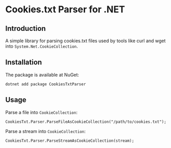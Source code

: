 # Cookies.txt Parser for .NET

## Introduction

A simple library for parsing cookies.txt files used by tools like curl and wget into `System.Net.CookieCollection`.

## Installation

The package is available at NuGet:

    dotnet add package CookiesTxtParser

## Usage

Parse a file into `CookieCollection`:

    CookiesTxt.Parser.ParseFileAsCookieCollection("/path/to/cookies.txt");

Parse a stream into `CookieCollection`:

    CookiesTxt.Parser.ParseStreamAsCookieCollection(stream);